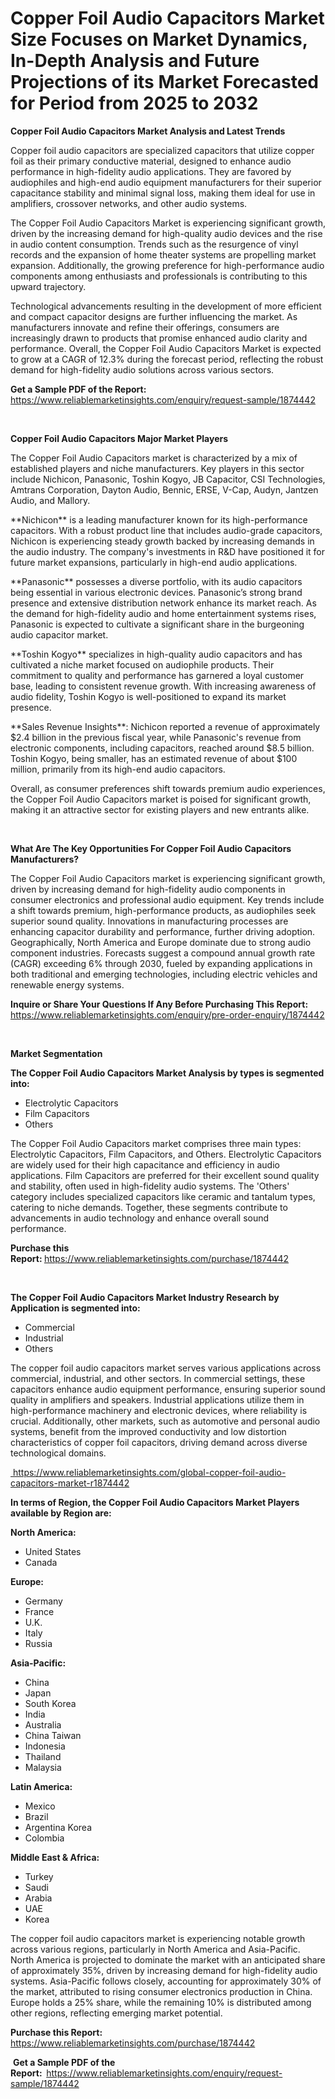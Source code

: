 <p><h1>Copper Foil Audio Capacitors Market Size Focuses on Market Dynamics, In-Depth Analysis and Future Projections of its Market Forecasted for Period from 2025 to 2032</h1></p><p><strong>Copper Foil Audio Capacitors Market Analysis and Latest Trends</strong></p>
<p><p>Copper foil audio capacitors are specialized capacitors that utilize copper foil as their primary conductive material, designed to enhance audio performance in high-fidelity audio applications. They are favored by audiophiles and high-end audio equipment manufacturers for their superior capacitance stability and minimal signal loss, making them ideal for use in amplifiers, crossover networks, and other audio systems.</p><p>The Copper Foil Audio Capacitors Market is experiencing significant growth, driven by the increasing demand for high-quality audio devices and the rise in audio content consumption. Trends such as the resurgence of vinyl records and the expansion of home theater systems are propelling market expansion. Additionally, the growing preference for high-performance audio components among enthusiasts and professionals is contributing to this upward trajectory.</p><p>Technological advancements resulting in the development of more efficient and compact capacitor designs are further influencing the market. As manufacturers innovate and refine their offerings, consumers are increasingly drawn to products that promise enhanced audio clarity and performance. Overall, the Copper Foil Audio Capacitors Market is expected to grow at a CAGR of 12.3% during the forecast period, reflecting the robust demand for high-fidelity audio solutions across various sectors.</p></p>
<p><strong>Get a Sample PDF of the Report:&nbsp;</strong> <a href="https://www.reliablemarketinsights.com/enquiry/request-sample/1874442?utm_campaign=2931&utm_medium=2&utm_source=Github&utm_content=ia&utm_term=12042025&utm_id=copper-foil-audio-capacitors">https://www.reliablemarketinsights.com/enquiry/request-sample/1874442</a></p>
<p>&nbsp;</p>
<p><strong>Copper Foil Audio Capacitors Major Market Players</strong></p>
<p><p>The Copper Foil Audio Capacitors market is characterized by a mix of established players and niche manufacturers. Key players in this sector include Nichicon, Panasonic, Toshin Kogyo, JB Capacitor, CSI Technologies, Amtrans Corporation, Dayton Audio, Bennic, ERSE, V-Cap, Audyn, Jantzen Audio, and Mallory.</p><p>**Nichicon** is a leading manufacturer known for its high-performance capacitors. With a robust product line that includes audio-grade capacitors, Nichicon is experiencing steady growth backed by increasing demands in the audio industry. The company's investments in R&D have positioned it for future market expansions, particularly in high-end audio applications.</p><p>**Panasonic** possesses a diverse portfolio, with its audio capacitors being essential in various electronic devices. Panasonic’s strong brand presence and extensive distribution network enhance its market reach. As the demand for high-fidelity audio and home entertainment systems rises, Panasonic is expected to cultivate a significant share in the burgeoning audio capacitor market.</p><p>**Toshin Kogyo** specializes in high-quality audio capacitors and has cultivated a niche market focused on audiophile products. Their commitment to quality and performance has garnered a loyal customer base, leading to consistent revenue growth. With increasing awareness of audio fidelity, Toshin Kogyo is well-positioned to expand its market presence.</p><p>**Sales Revenue Insights**: Nichicon reported a revenue of approximately $2.4 billion in the previous fiscal year, while Panasonic's revenue from electronic components, including capacitors, reached around $8.5 billion. Toshin Kogyo, being smaller, has an estimated revenue of about $100 million, primarily from its high-end audio capacitors.</p><p>Overall, as consumer preferences shift towards premium audio experiences, the Copper Foil Audio Capacitors market is poised for significant growth, making it an attractive sector for existing players and new entrants alike.</p></p>
<p>&nbsp;</p>
<p><strong>What Are The Key Opportunities For Copper Foil Audio Capacitors Manufacturers?</strong></p>
<p><p>The Copper Foil Audio Capacitors market is experiencing significant growth, driven by increasing demand for high-fidelity audio components in consumer electronics and professional audio equipment. Key trends include a shift towards premium, high-performance products, as audiophiles seek superior sound quality. Innovations in manufacturing processes are enhancing capacitor durability and performance, further driving adoption. Geographically, North America and Europe dominate due to strong audio component industries. Forecasts suggest a compound annual growth rate (CAGR) exceeding 6% through 2030, fueled by expanding applications in both traditional and emerging technologies, including electric vehicles and renewable energy systems.</p></p>
<p><strong>Inquire or Share Your Questions If Any Before Purchasing This Report:</strong> <a href="https://www.reliablemarketinsights.com/enquiry/pre-order-enquiry/1874442?utm_campaign=2931&utm_medium=2&utm_source=Github&utm_content=ia&utm_term=12042025&utm_id=copper-foil-audio-capacitors">https://www.reliablemarketinsights.com/enquiry/pre-order-enquiry/1874442</a></p>
<p>&nbsp;</p>
<p><strong>Market Segmentation</strong></p>
<p><strong>The Copper Foil Audio Capacitors Market Analysis by types is segmented into:</strong></p>
<p><ul><li>Electrolytic Capacitors</li><li>Film Capacitors</li><li>Others</li></ul></p>
<p><p>The Copper Foil Audio Capacitors market comprises three main types: Electrolytic Capacitors, Film Capacitors, and Others. Electrolytic Capacitors are widely used for their high capacitance and efficiency in audio applications. Film Capacitors are preferred for their excellent sound quality and stability, often used in high-fidelity audio systems. The 'Others' category includes specialized capacitors like ceramic and tantalum types, catering to niche demands. Together, these segments contribute to advancements in audio technology and enhance overall sound performance.</p></p>
<p><strong>Purchase this Report:&nbsp;</strong><a href="https://www.reliablemarketinsights.com/purchase/1874442?utm_campaign=2931&utm_medium=2&utm_source=Github&utm_content=ia&utm_term=12042025&utm_id=copper-foil-audio-capacitors">https://www.reliablemarketinsights.com/purchase/1874442</a></p>
<p>&nbsp;</p>
<p><strong>The Copper Foil Audio Capacitors Market Industry Research by Application is segmented into:</strong></p>
<p><ul><li>Commercial</li><li>Industrial</li><li>Others</li></ul></p>
<p><p>The copper foil audio capacitors market serves various applications across commercial, industrial, and other sectors. In commercial settings, these capacitors enhance audio equipment performance, ensuring superior sound quality in amplifiers and speakers. Industrial applications utilize them in high-performance machinery and electronic devices, where reliability is crucial. Additionally, other markets, such as automotive and personal audio systems, benefit from the improved conductivity and low distortion characteristics of copper foil capacitors, driving demand across diverse technological domains.</p></p>
<p><a href="https://www.reliablemarketinsights.com/global-copper-foil-audio-capacitors-market-r1874442?utm_campaign=2931&utm_medium=2&utm_source=Github&utm_content=ia&utm_term=12042025&utm_id=copper-foil-audio-capacitors">&nbsp;https://www.reliablemarketinsights.com/global-copper-foil-audio-capacitors-market-r1874442</a></p>
<p><strong>In terms of Region, the Copper Foil Audio Capacitors Market Players available by Region are:</strong></p>
<p>
    <p> <strong> North America: </strong>
        <ul>
            <li>United States</li>
            <li>Canada</li>
        </ul>
        </p> 
    <p> <strong> Europe: </strong>
        <ul>
            <li>Germany</li>
            <li>France</li>
            <li>U.K.</li>
            <li>Italy</li>
            <li>Russia</li>
        </ul>
        </p> 
    <p> <strong> Asia-Pacific: </strong>
        <ul>
            <li>China</li>
            <li>Japan</li>
            <li>South Korea</li>
            <li>India</li>
            <li>Australia</li>
            <li>China Taiwan</li>
            <li>Indonesia</li>
            <li>Thailand</li>
            <li>Malaysia</li>
        </ul>
        </p> 
    <p> <strong> Latin America: </strong>
        <ul>
            <li>Mexico</li>
            <li>Brazil</li>
            <li>Argentina Korea</li>
            <li>Colombia</li>
        </ul>
        </p> 
    <p> <strong> Middle East & Africa: </strong>
        <ul>
            <li>Turkey</li>
            <li>Saudi</li>
            <li>Arabia</li>
            <li>UAE</li>
            <li>Korea</li>
        </ul>
    </p>
    </p>
<p><p>The copper foil audio capacitors market is experiencing notable growth across various regions, particularly in North America and Asia-Pacific. North America is projected to dominate the market with an anticipated share of approximately 35%, driven by increasing demand for high-fidelity audio systems. Asia-Pacific follows closely, accounting for approximately 30% of the market, attributed to rising consumer electronics production in China. Europe holds a 25% share, while the remaining 10% is distributed among other regions, reflecting emerging market potential.</p></p>
<p><strong>Purchase this Report: </strong><a href="https://www.reliablemarketinsights.com/purchase/1874442?utm_campaign=2931&utm_medium=2&utm_source=Github&utm_content=ia&utm_term=12042025&utm_id=copper-foil-audio-capacitors">https://www.reliablemarketinsights.com/purchase/1874442</a></p>
<p>&nbsp;<strong>Get a Sample PDF of the Report:&nbsp;&nbsp;</strong><a href="https://www.reliablemarketinsights.com/enquiry/request-sample/1874442?utm_campaign=2931&utm_medium=2&utm_source=Github&utm_content=ia&utm_term=12042025&utm_id=copper-foil-audio-capacitors">https://www.reliablemarketinsights.com/enquiry/request-sample/1874442</a></p>
<p><strong></strong></p>
<p><p></p><p></p><p></p></p>